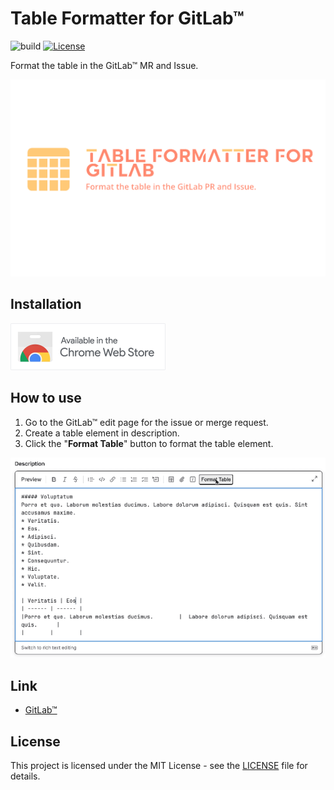 # Table Formatter for GitLab™

![build](https://github.com/ryohidaka/table-formatter-for-gitlab/workflows/Build/badge.svg)
[![License](https://img.shields.io/badge/license-MIT-blue.svg)](https://opensource.org/licenses/MIT)

Format the table in the GitLab™ MR and Issue.

![Brand Image](./assets/images/brand.png)

## Installation

[<img src="./assets/images/chrome-web-store.png" alt="Available in the Chrome Web Store" width="248" />](https://chromewebstore.google.com/detail/table-formatter-for-gitla/cmnfpcigikpfklfgligjlkgbckmeedil)

## How to use

1. Go to the GitLab™ edit page for the issue or merge request.
1. Create a table element in description.
1. Click the "**Format Table**" button to format the table element.

![How to use](./assets/images/sample.gif)

## Link

- [GitLab™](https://about.gitlab.com/)

## License

This project is licensed under the MIT License - see the [LICENSE](LICENSE) file for details.
